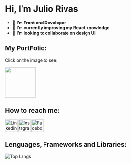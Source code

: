 # Hi, I’m Julio Rivas
- 👀 **I’m Front end Developer**
- 🌱 **I’m currently improving my React knowledge**
- 💞️ **I’m looking to collaborate on design UI**
## My PortFolio:
<p>Click on the image to see:</p>
<a href="https://juliorivasz.github.io/PortFolio/" target="_blank" >
  <img src="https://cdn-icons-png.flaticon.com/512/1454/1454827.png" width="100" height="100" />
</a>


## How to reach me:
<a href="https://www.linkedin.com/in/julio-rivas-frontend" target="_blank">
  <img align="left" width="40" height="40" title="Linkedin" src="https://raw.githubusercontent.com/rahuldkjain/github-profile-readme-generator/master/src/images/icons/Social/linked-in-alt.svg"/>
</a>
<a href="https://www.instagram.com/julio_rivas17" target="_blank">
  <img align="left" width="40" heigth="40" title="Instagram" src="https://eltallerdehector.com/wp-content/uploads/2022/06/cd939-logo-instagram-png.png"/>
</a>
<a href="https://www.facebook.com/juliorivasz" target="_blank">
  <img align="center" width="40" heigth="40" title="Facebook" src="https://upload.wikimedia.org/wikipedia/commons/thumb/0/05/Facebook_Logo_%282019%29.png/768px-Facebook_Logo_%282019%29.png"/>
</a>


## Lenguages, Frameworks and Libraries: 

![Top Langs](https://github-readme-stats.vercel.app/api/top-langs/?username=juliorivasz&theme=tokyonight)

<!---
Juliorivasz/Juliorivasz is a ✨ special ✨ repository because its `README.md` (this file) appears on your GitHub profile.
You can click the Preview link to take a look at your changes.
--->
